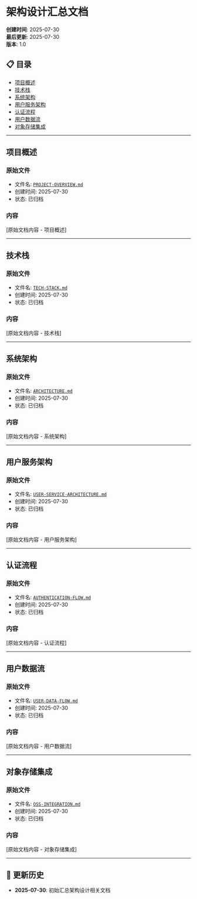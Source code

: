 # 架构设计汇总文档

**创建时间**: 2025-07-30  
**最后更新**: 2025-07-30  
**版本**: 1.0  

## 📋 **目录**
- [项目概述](#项目概述)
- [技术栈](#技术栈)
- [系统架构](#系统架构)
- [用户服务架构](#用户服务架构)
- [认证流程](#认证流程)
- [用户数据流](#用户数据流)
- [对象存储集成](#对象存储集成)

---

## 项目概述

### 原始文件
- 文件名: [`PROJECT-OVERVIEW.md`](archive/2025-07-30/PROJECT-OVERVIEW.md)
- 创建时间: 2025-07-30
- 状态: 已归档

### 内容
[原始文档内容 - 项目概述]

---

## 技术栈

### 原始文件
- 文件名: [`TECH-STACK.md`](archive/2025-07-30/TECH-STACK.md)
- 创建时间: 2025-07-30
- 状态: 已归档

### 内容
[原始文档内容 - 技术栈]

---

## 系统架构

### 原始文件
- 文件名: [`ARCHITECTURE.md`](archive/2025-07-30/ARCHITECTURE.md)
- 创建时间: 2025-07-30
- 状态: 已归档

### 内容
[原始文档内容 - 系统架构]

---

## 用户服务架构

### 原始文件
- 文件名: [`USER-SERVICE-ARCHITECTURE.md`](archive/2025-07-30/USER-SERVICE-ARCHITECTURE.md)
- 创建时间: 2025-07-30
- 状态: 已归档

### 内容
[原始文档内容 - 用户服务架构]

---

## 认证流程

### 原始文件
- 文件名: [`AUTHENTICATION-FLOW.md`](archive/2025-07-30/AUTHENTICATION-FLOW.md)
- 创建时间: 2025-07-30
- 状态: 已归档

### 内容
[原始文档内容 - 认证流程]

---

## 用户数据流

### 原始文件
- 文件名: [`USER-DATA-FLOW.md`](archive/2025-07-30/USER-DATA-FLOW.md)
- 创建时间: 2025-07-30
- 状态: 已归档

### 内容
[原始文档内容 - 用户数据流]

---

## 对象存储集成

### 原始文件
- 文件名: [`OSS-INTEGRATION.md`](archive/2025-07-30/OSS-INTEGRATION.md)
- 创建时间: 2025-07-30
- 状态: 已归档

### 内容
[原始文档内容 - 对象存储集成]

---

## 📅 **更新历史**
- **2025-07-30**: 初始汇总架构设计相关文档 